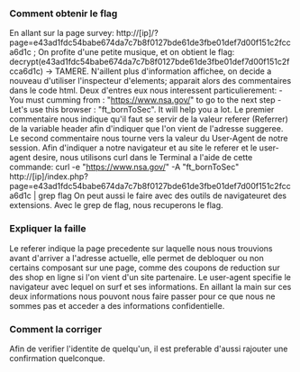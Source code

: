 ### Comment obtenir le flag
En allant sur la page survey: http://[ip]/?page=e43ad1fdc54babe674da7c7b8f0127bde61de3fbe01def7d00f151c2fcca6d1c ; On profite d'une petite musique, et on obtient le flag: decrypt(e43ad1fdc54babe674da7c7b8f0127bde61de3fbe01def7d00f151c2fcca6d1c) -> TAMERE.
N'aillent plus d'information affichee, on decide a nouveau d'utiliser l'inspecteur d'elements; apparait alors des commentaires dans le code html.
Deux d'entres eux nous interessent particulierement:
\- You must cumming from : "https://www.nsa.gov/" to go to the next step
\- Let's use this browser : "ft_bornToSec". It will help you a lot.
Le premier commentaire nous indique qu'il faut se servir de la valeur referer (Referrer) de la variable header afin d'indiquer que l'on vient de l'adresse suggeree.
Le second commentaire nous tourne vers la valeur du User-Agent de notre session.
Afin d'indiquer a notre navigateur et au site le referer et le user-agent desire, nous utilisons curl dans le Terminal a l'aide de cette commande:
curl -e "https://www.nsa.gov/" -A "ft_bornToSec" http://[ip]/index.php\?page\=e43ad1fdc54babe674da7c7b8f0127bde61de3fbe01def7d00f151c2fcca6d1c | grep flag
On peut aussi le faire avec des outils de navigateuret des extensions.
Avec le grep de flag, nous recuperons le flag.

### Expliquer la faille
Le referer indique la page precedente sur laquelle nous nous trouvions avant d'arriver a l'adresse actuelle, elle permet de debloquer ou non certains composant sur une page, comme des coupons de reduction sur des shop en ligne si l'on vient d'un site partenaire. Le user-agent specifie le navigateur avec lequel on surf et ses informations.
En aillant la main sur ces deux informations nous pouvont nous faire passer pour ce que nous ne sommes pas et acceder a des informations confidentielle.

### Comment la corriger
Afin de verifier l'identite de quelqu'un, il est preferable d'aussi rajouter une confirmation quelconque.
